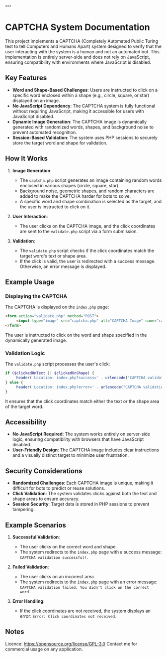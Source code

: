 """
# CAPTCHA System Documentation

This project implements a CAPTCHA (Completely Automated Public Turing test to tell Computers and Humans Apart) system designed to verify that the user interacting with the system is a human and not an automated bot. This implementation is entirely server-side and does not rely on JavaScript, ensuring compatibility with environments where JavaScript is disabled.

## Key Features

- **Word and Shape-Based Challenges**: Users are instructed to click on a specific word enclosed within a shape (e.g., circle, square, or star) displayed on an image.
- **No JavaScript Dependency**: The CAPTCHA system is fully functional without requiring JavaScript, making it accessible for users with JavaScript disabled.
- **Dynamic Image Generation**: The CAPTCHA image is dynamically generated with randomized words, shapes, and background noise to prevent automated recognition.
- **Session-Based Validation**: The system uses PHP sessions to securely store the target word and shape for validation.

## How It Works

1. **Image Generation**:
    - The `captcha.php` script generates an image containing random words enclosed in various shapes (circle, square, star).
    - Background noise, geometric shapes, and random characters are added to make the CAPTCHA harder for bots to solve.
    - A specific word and shape combination is selected as the target, and the user is instructed to click on it.

2. **User Interaction**:
    - The user clicks on the CAPTCHA image, and the click coordinates are sent to the `validate.php` script via a form submission.

3. **Validation**:
    - The `validate.php` script checks if the click coordinates match the target word's text or shape area.
    - If the click is valid, the user is redirected with a success message. Otherwise, an error message is displayed.

## Example Usage

### Displaying the CAPTCHA

The CAPTCHA is displayed on the `index.php` page:

```html
<form action="validate.php" method="POST">
     <input type="image" src="captcha.php" alt="CAPTCHA Image" name="captcha_click" class="captcha-image">
</form>
```

The user is instructed to click on the word and shape specified in the dynamically generated image.

### Validation Logic

The `validate.php` script processes the user's click:

```php
if ($clickedOnText || $clickedOnShape) {
     header('Location: index.php?success=' . urlencode("CAPTCHA validation successful!"));
} else {
     header('Location: index.php?error=' . urlencode("CAPTCHA validation failed. You didn't click on the correct word."));
}
```

It ensures that the click coordinates match either the text or the shape area of the target word.

## Accessibility

- **No JavaScript Required**: The system works entirely on server-side logic, ensuring compatibility with browsers that have JavaScript disabled.
- **User-Friendly Design**: The CAPTCHA image includes clear instructions and a visually distinct target to minimize user frustration.

## Security Considerations

- **Randomized Challenges**: Each CAPTCHA image is unique, making it difficult for bots to predict or reuse solutions.
- **Click Validation**: The system validates clicks against both the text and shape areas to ensure accuracy.
- **Session Security**: Target data is stored in PHP sessions to prevent tampering.

## Example Scenarios

1. **Successful Validation**:
    - The user clicks on the correct word and shape.
    - The system redirects to the `index.php` page with a success message: `CAPTCHA validation successful!`.

2. **Failed Validation**:
    - The user clicks on an incorrect area.
    - The system redirects to the `index.php` page with an error message: `CAPTCHA validation failed. You didn't click on the correct word.`

3. **Error Handling**:
    - If the click coordinates are not received, the system displays an error: `Error: Click coordinates not received.`

## Notes

Licence: https://opensource.org/license/GPL-3.0
Contact me for commercial usage on any application.